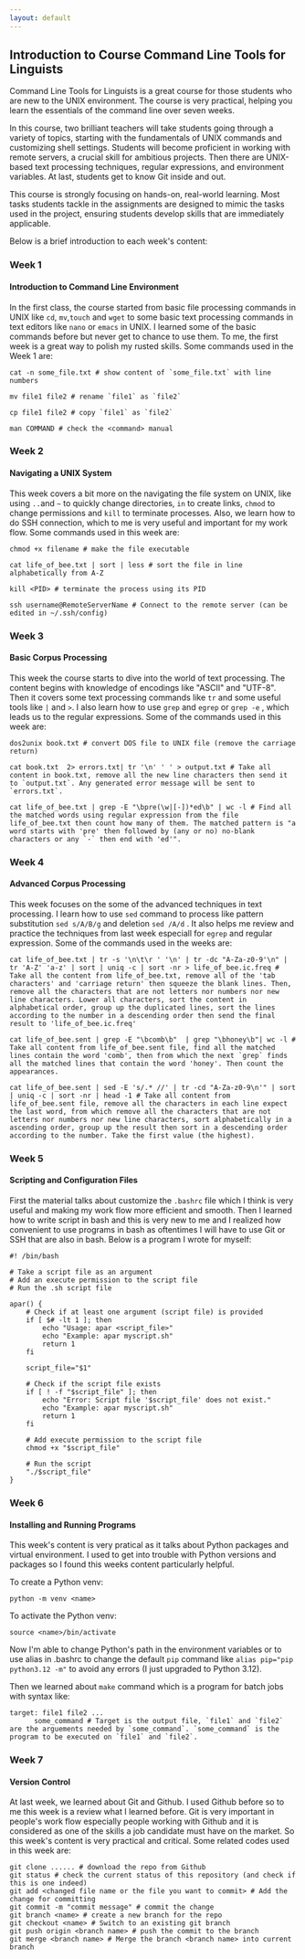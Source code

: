 ```yaml
---
layout: default
---
```


## Introduction to Course Command Line Tools for Linguists

Command Line Tools for Linguists is a great course for those students who are new to the UNIX environment. The course is very practical, helping you learn the essentials of the command line over seven weeks.

In this course, two brilliant teachers will take students going through a variety of topics, starting with the fundamentals of UNIX commands and customizing shell settings. Students will become proficient in working with remote servers, a crucial skill for ambitious projects. Then there are UNIX-based text processing techniques, regular expressions, and environment variables. At last, students get to know Git inside and out.

This course is strongly focusing on hands-on, real-world learning. Most tasks students tackle in the assignments are designed to mimic the tasks used in the project, ensuring students develop skills that are immediately applicable.

Below is a brief introduction to each week's content:

### Week 1

#### Introduction to Command Line Environment

In the first class, the course started from basic file processing commands in UNIX like `cd`, `mv`,`touch` and `wget` to some basic text processing commands in text editors like `nano` or `emacs` in UNIX. I learned some of the basic commands before but never get to chance to use them. To me, the first week is a great way to polish my rusted skills.  Some commands used in the Week 1 are:

````
cat -n some_file.txt # show content of `some_file.txt` with line numbers

mv file1 file2 # rename `file1` as `file2`

cp file1 file2 # copy `file1` as `file2`

man COMMAND # check the <command> manual
````



### Week 2

#### Navigating a UNIX System

This week covers a bit more on the navigating the file system on UNIX, like using `..`and `~` to quickly change directories, `in` to create links, `chmod`  to change permissions and `kill` to terminate processes. Also, we learn how to do SSH connection, which to me is very useful and important for my work flow. Some commands used in this week are: 

```
chmod +x filename # make the file executable

cat life_of_bee.txt | sort | less # sort the file in line alphabetically from A-Z

kill <PID> # terminate the process using its PID

ssh username@RemoteServerName # Connect to the remote server (can be edited in ~/.ssh/config)
```



### Week 3

#### Basic Corpus Processing

This week the course starts to dive into the world of text processing. The content begins with knowledge of encodings like  "ASCII" and "UTF-8". Then it covers some text processing commands like `tr` and some useful tools like `|` and `>`. I also learn how to use `grep` and `egrep` or `grep -e` , which leads us to the regular expressions.  Some of the commands used in this week are:

```
dos2unix book.txt # convert DOS file to UNIX file (remove the carriage return)

cat book.txt  2> errors.txt| tr '\n' ' ' > output.txt # Take all content in book.txt, remove all the new line characters then send it to `output.txt`. Any generated error message will be sent to `errors.txt`.

cat life_of_bee.txt | grep -E "\bpre(\w|[-])*ed\b" | wc -l # Find all the matched words using regular expression from the file life_of_bee.txt then count how many of them. The matched pattern is "a word starts with 'pre' then followed by (any or no) no-blank characters or any `-` then end with 'ed'".
```



### Week 4

#### Advanced Corpus Processing

This week focuses on the some of the advanced techniques in text processing. I learn how to use `sed` command to process like pattern substitution `sed s/A/B/g` and deletion  `sed /A/d` . It also helps me review and practice the techniques from last week especiall for `egrep` and regular expression. Some of the commands used in the weeks are:

```
cat life_of_bee.txt | tr -s '\n\t\r ' '\n' | tr -dc "A-Za-z0-9'\n" | tr 'A-Z' 'a-z' | sort | uniq -c | sort -nr > life_of_bee.ic.freq # Take all the content from life_of_bee.txt, remove all of the 'tab characters' and 'carriage return' then squeeze the blank lines. Then, remove all the characters that are not letters nor numbers nor new line characters. Lower all characters, sort the content in alphabetical order, group up the duplicated lines, sort the lines according to the number in a descending order then send the final result to 'life_of_bee.ic.freq'

cat life_of_bee.sent | grep -E "\bcomb\b"  | grep "\bhoney\b"| wc -l # Take all content from life_of_bee.sent file, find all the matched lines contain the word 'comb', then from which the next `grep` finds all the matched lines that contain the word 'honey'. Then count the appearances. 

cat life_of_bee.sent | sed -E 's/.* //' | tr -cd "A-Za-z0-9\n'" | sort | uniq -c | sort -nr | head -1 # Take all content from life_of_bee.sent file, remove all the characters in each line expect the last word, from which remove all the characters that are not letters nor numbers nor new line characters, sort alphabetically in a ascending order, group up the result then sort in a descending order according to the number. Take the first value (the highest).
```



### Week 5

#### Scripting and Configuration Files

First the material talks about customize the `.bashrc` file which I think is very useful and making my work flow more efficient and smooth. Then I learned how to write script in bash and this is very new to me and I realized how convenient to use programs in bash as oftentimes I will have to use Git or SSH that are also in bash. Below is a program I wrote for myself:

```
#! /bin/bash

# Take a script file as an argument 
# Add an execute permission to the script file
# Run the .sh script file

apar() {
    # Check if at least one argument (script file) is provided
    if [ $# -lt 1 ]; then
        echo "Usage: apar <script_file>"
        echo "Example: apar myscript.sh"
        return 1
    fi

    script_file="$1"

    # Check if the script file exists
    if [ ! -f "$script_file" ]; then
        echo "Error: Script file '$script_file' does not exist."
        echo "Example: apar myscript.sh"
        return 1
    fi

    # Add execute permission to the script file
    chmod +x "$script_file"

    # Run the script
    "./$script_file"
}
```



### Week 6

#### Installing and Running Programs

This week's content is very pratical as it talks about Python packages and virtual environment. I used to get into trouble with Python versions and packages so I found this weeks content particularly helpful. 

To create a Python venv:

```
python -m venv <name>
```

To activate the Python venv:

```
source <name>/bin/activate
```

Now I'm able to change Python's path in the environment variables or to use alias in .bashrc to change the default `pip` command like `alias pip="pip python3.12 -m"` to avoid any errors (I just upgraded to Python 3.12).

Then we learned about `make` command which is a program for batch jobs with syntax like:

```
target: file1 file2 ...
      some_command # Target is the output file, `file1` and `file2` are the arguements needed by `some_command`. `some_command` is the program to be executed on `file1` and `file2`.
```



### Week 7

#### Version Control

At last week, we learned about Git and Github. I used Github before so to me this week is a review what I learned before. Git is very important in people's work flow especially people working with Github and it is considered as one of the skills a job candidate must have on the market. So this week's content is very practical and critical. Some related codes used in this week are:

```
git clone ...... # download the repo from Github
git status # check the current status of this repository (and check if this is one indeed)
git add <changed file name or the file you want to commit> # Add the change for committing
git commit -m "commit message" # commit the change
git branch <name> # create a new branch for the repo
git checkout <name> # Switch to an existing git branch
git push origin <branch name> # push the commit to the branch
git merge <branch name> # Merge the branch <branch name> into current branch
```



